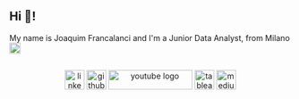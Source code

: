 <h2 align="left">Hi 👋!</h2>
  
<div align="left">
My name is Joaquim Francalanci and I'm a Junior Data Analyst, from Milano <img src="https://upload.wikimedia.org/wikipedia/en/0/03/Flag_of_Italy.svg" height="20" alt="Italy flag" />
</div>

##
<div align="center">
  <a href="https://www.linkedin.com/in/joaquim-francalanci/" target="_blank"><img src="https://img.shields.io/static/v1?message=LinkedIn&logo=linkedin&label=&color=0077B5&logoColor=white&labelColor=&style=for-the-badge" height="35" alt="linkedin logo"  /></a>
  <a href="https://github.com/J0joFra" target="_blank"><img src="https://img.shields.io/static/v1?message=GitHub&logo=github&label=&color=181717&logoColor=white&labelColor=&style=for-the-badge" height="35" alt="github logo"  /></a>
  <a href="https://www.youtube.com/channel/UC9bo37JD_qtWQkXSWsLngdw" target="_blank"><img src="https://external-content.duckduckgo.com/iu/?u=http%3A%2F%2F1000logos.net%2Fwp-content%2Fuploads%2F2017%2F05%2FOld-YouTube-logo.jpg&f=1&nofb=1&ipt=76c8cc106c404f7931b1be0ee84237a6649859e9a3ba206e1554d5f48f28a7df&ipo=images" height="35" width="150" alt="youtube logo"  /></a>
  <a href="https://public.tableau.com/app/profile/joaquim.francalanci/vizzes" target="_blank"><img src="https://img.shields.io/static/v1?message=Tableau&logo=tableau&label=&color=E97627&logoColor=white&labelColor=&style=for-the-badge" height="35" alt="tableau logo"  /></a>
  <a href="https://medium.com/@jofrancalanci" target="_blank"><img src="https://img.shields.io/static/v1?message=Medium&logo=medium&label=&color=12100E&logoColor=white&labelColor=&style=for-the-badge" height="35" alt="medium logo"  /></a>
<div align="center">
